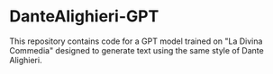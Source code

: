 # DanteAlighieri-GPT
This repository contains code for a GPT model trained on "La Divina Commedia" designed to generate text using the same style of Dante Alighieri.
